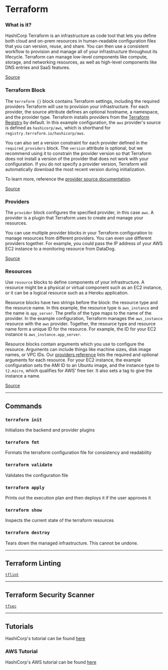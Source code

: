# Terraform

### What is it?
HashiCorp Terraform is an infrastructure as code tool that lets you define both cloud and on-prem resources in human-readable configuration files that you can version, reuse, and share. You can then use a consistent workflow to provision and manage all of your infrastructure throughout its lifecycle. Terraform can manage low-level components like compute, storage, and networking resources, as well as high-level components like DNS entries and SaaS features.

[Source](https://www.terraform.io/intro)

### Terraform Block
The `terraform {}` block contains Terraform settings, including the required providers Terraform will use to provision your infrastructure. For each provider, the source attribute defines an optional hostname, a namespace, and the provider type. Terraform installs providers from the [Terraform Registry](https://registry.terraform.io/) by default. In this example configuration, the `aws` provider's source is defined as `hashicorp/aws`, which is shorthand for `registry.terraform.io/hashicorp/aws`.

You can also set a version constraint for each provider defined in the `required_providers` block. The `version` attribute is optional, but we recommend using it to constrain the provider version so that Terraform does not install a version of the provider that does not work with your configuration. If you do not specify a provider version, Terraform will automatically download the most recent version during initialization.

To learn more, reference the [provider source documentation](https://www.terraform.io/language/providers/requirements).

[Source](https://learn.hashicorp.com/tutorials/terraform/aws-build)

### Providers
The `provider` block configures the specified provider, in this case `aws`. A provider is a plugin that Terraform uses to create and manage your resources.

You can use multiple provider blocks in your Terraform configuration to manage resources from different providers. You can even use different providers together. For example, you could pass the IP address of your AWS EC2 instance to a monitoring resource from DataDog.

[Source](https://learn.hashicorp.com/tutorials/terraform/aws-build)

### Resources
Use `resource` blocks to define components of your infrastructure. A resource might be a physical or virtual component such as an EC2 instance, or it can be a logical resource such as a Heroku application.

Resource blocks have two strings before the block: the resource type and the resource name. In this example, the resource type is `aws_instance` and the name is `app_server`. The prefix of the type maps to the name of the provider. In the example configuration, Terraform manages the `aws_instance` resource with the `aws` provider. Together, the resource type and resource name form a unique ID for the resource. For example, the ID for your EC2 instance is `aws_instance.app_server`.

Resource blocks contain arguments which you use to configure the resource. Arguments can include things like machine sizes, disk image names, or VPC IDs. Our [providers reference](https://www.terraform.io/language/providers) lists the required and optional arguments for each resource. For your EC2 instance, the example configuration sets the AMI ID to an Ubuntu image, and the instance type to `t2.micro`, which qualifies for AWS' free tier. It also sets a tag to give the instance a name.

[Source](https://learn.hashicorp.com/tutorials/terraform/aws-build)

---

## Commands

### `terraform init`
Initializes the backend and provider plugins

### `terraform fmt`
Formats the terraform configuration file for consistency and readability

### `terraform validate`
Validates the configuration file

### `terraform apply`
Prints out the execution plan and then deploys it if the user approves it

### `terraform show`
Inspects the current state of the terraform resources

### `terraform destroy`
Tears down the managed infrastructure. This cannot be undone.

---

## Terraform Linting

[`tflint`](https://github.com/terraform-linters/tflint)

---

## Terraform Security Scanner

[`tfsec`](https://github.com/aquasecurity/tfsec)

---

## Tutorials
HashiCorp's tutorial can be found [here](https://developer.hashicorp.com/terraform/tutorials/)

### AWS Tutorial
HashiCorp's AWS tutorial can be found [here](https://developer.hashicorp.com/terraform/tutorials/aws-get-started)
